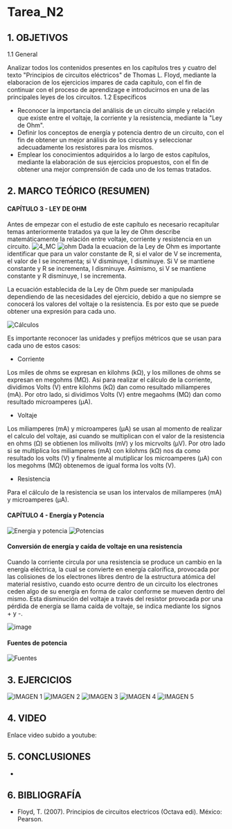 # Tarea_N2
## 1. OBJETIVOS

   1.1 General
    
Analizar todos los contenidos presentes en los capítulos tres y cuatro del texto "Principios de circuitos eléctricos" de Thomas L. Floyd, mediante la elaboracion de los ejercicios impares de cada capitulo, con el fin de continuar con el proceso de aprendizage e introducirnos en una de las principales leyes de los circuitos.
   1.2 Especificos

* Reconocer la importancia del análisis de un circuito simple y relación que existe entre el voltaje, la corriente y la resistencia, mediante la "Ley de Ohm".
* Definir los conceptos de energía y potencia dentro de un circuito, con el fin de obtener un mejor análisis de los circuitos y seleccionar adecuadamente los resistores para los mismos.
* Emplear los conocimientos adquiridos a lo largo de estos capítulos, mediante la elaboración de sus ejercicios propuestos, con el fin de obtener una mejor comprensión de cada uno de los temas tratados.

## 2. MARCO TEÓRICO (RESUMEN)
#### CAPÍTULO 3 - LEY DE OHM
Antes de empezar con el estudio de este capítulo es necesario recapitular temas anteriormente tratados ya que la ley de Ohm describe matemáticamente la relación entre voltaje, corriente y resistencia en un circuito. 
![4_MC](https://user-images.githubusercontent.com/93666408/140944564-f14ee70b-7987-4f70-ab31-3ba2dfa752d5.jpeg)
![ohm](https://user-images.githubusercontent.com/93681159/141723712-80a1f328-2347-4696-b0da-da0f7b48ff51.jpeg)
Dada la ecuacion de la Ley de Ohm es importante identificar que para un valor constante de R, si el valor de V se incrementa, el valor de I se incrementa; si V disminuye, I disminuye. Si V se mantiene constante y R se incrementa, I disminuye. Asimismo, si V se mantiene constante y R disminuye, I se incrementa.

La ecuación establecida de la Ley de Ohm puede ser manipulada dependiendo de las necesidades del ejercicio, debido a que no siempre se conocerá los valores del voltaje o la resistencia. Es por esto que se puede obtener una expresión para cada uno. 

![Cálculos](https://user-images.githubusercontent.com/93681159/141815108-1eb55eee-c582-4673-adf3-52b860297c11.jpeg)

Es importante reconocer las unidades y prefijos métricos que se usan para cada uno de estos casos:
* Corriente

Los miles de ohms se expresan en kilohms (kΩ), y los millones de ohms se expresan en megohms (MΩ). Asi para realizar el cálculo de la corriente, dividimos Volts (V) entre kilohms (kΩ) dan como resultado miliamperes (mA). Por otro lado, si dividimos Volts (V) entre megaohms (MΩ) dan como resultado microamperes (μA).

* Voltaje

Los miliamperes (mA) y microamperes (μA) se usan al momento de realizar el calculo del voltaje, asi cuando se multiplican con el valor de la resistencia en ohms (Ω) se obtienen los milivolts (mV) y los micrvolts (μV). Por otro lado si se multiplica los miliamperes (mA) con kilohms (kΩ) nos da como resultado los volts (V) y finalmente al mutiplicar los microamperes (μA) con los megohms (MΩ) obtenemos de igual forma los volts (V).

* Resistencia

Para el cálculo de la resistencia se usan los intervalos de miliamperes (mA) y microamperes (μA).

#### CAPÍTULO 4 - Energía y Potencia
![Energia y potencia](https://user-images.githubusercontent.com/93681159/142125274-672418e5-64b3-4b83-a693-8e0364fd1678.jpg)
![Potencias](https://user-images.githubusercontent.com/93681159/142136338-618023f9-f82e-44b3-9c7b-ead39f0345e3.jpeg)
####  Conversión de energía y caída de voltaje en una resistencia
Cuando la corriente circula por una resistencia se produce un cambio en la energía eléctrica, la cual se convierte en energía calorífica, provocada por las colisiones de los electrones libres dentro de la estructura atómica del material resistivo, cuando esto ocurre dentro de un circuito los electrones ceden algo de su energía en forma de calor conforme se mueven dentro del mismo. Esta disminución del voltaje a través del resistor provocada por una pérdida de energía se llama
caída de voltaje, se indica mediante los signos + y  -.

![image](https://user-images.githubusercontent.com/93681159/142206336-5f3aa3b0-6fba-4e7d-9685-88741e19401d.png)

#### Fuentes de potencia

![Fuentes](https://user-images.githubusercontent.com/93681159/142214315-0f004ee3-0ae8-4c1d-b0a1-b4fe03f07461.jpeg)

## 3. EJERCICIOS
![IMAGEN 1](https://user-images.githubusercontent.com/93893919/142353244-1a9e5217-5f03-4782-b9f9-dc973b79425b.png)
![IMAGEN 2](https://user-images.githubusercontent.com/93893919/142353245-85b850ec-598e-4854-8076-1c4e7dd9991e.png)
![IMAGEN 3](https://user-images.githubusercontent.com/93893919/142353246-e0ffde0e-aa91-490c-9373-ba46f65da167.png)
![IMAGEN 4](https://user-images.githubusercontent.com/93893919/142353249-950e1989-635d-46f9-96d0-1b7055fc792f.png)
![IMAGEN 5](https://user-images.githubusercontent.com/93893919/142353335-2e57d8a0-c935-45e0-883a-04d619c8550b.png)

## 4. VIDEO
Enlace video subido a youtube:


## 5. CONCLUSIONES
* 
## 6. BIBLIOGRAFÍA
* Floyd, T. (2007). Principios de circuitos electricos (Octava edi). México: Pearson.
